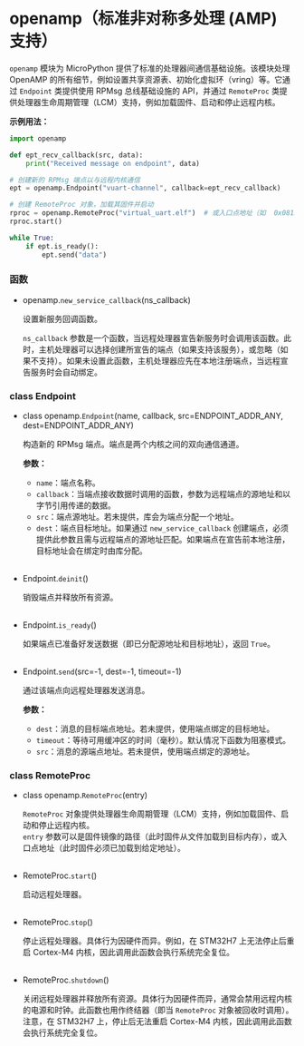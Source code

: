 
# openamp（标准非对称多处理 (AMP) 支持）

`openamp` 模块为 MicroPython 提供了标准的处理器间通信基础设施。该模块处理 OpenAMP 的所有细节，例如设置共享资源表、初始化虚拟环（vring）等。它通过 `Endpoint` 类提供使用 RPMsg 总线基础设施的 API，并通过 `RemoteProc` 类提供处理器生命周期管理（LCM）支持，例如加载固件、启动和停止远程内核。  

**示例用法：**  
```python  
import openamp  

def ept_recv_callback(src, data):  
    print("Received message on endpoint", data)  

# 创建新的 RPMsg 端点以与远程内核通信  
ept = openamp.Endpoint("vuart-channel", callback=ept_recv_callback)  

# 创建 RemoteProc 对象，加载其固件并启动  
rproc = openamp.RemoteProc("virtual_uart.elf")  # 或入口点地址（如  0x081E0000）  
rproc.start()  

while True:  
    if ept.is_ready():  
        ept.send("data")  
```  

### 函数  

- openamp.`new_service_callback`(ns_callback)

  设置新服务回调函数。

  `ns_callback` 参数是一个函数，当远程处理器宣告新服务时会调用该函数。此时，主机处理器可以选择创建所宣告的端点（如果支持该服务），或忽略（如果不支持）。如果未设置此函数，主机处理器应先在本地注册端点，当远程宣告服务时会自动绑定。  


### class Endpoint

- class openamp.`Endpoint`(name, callback, src=ENDPOINT_ADDR_ANY, dest=ENDPOINT_ADDR_ANY)

  构造新的 RPMsg 端点。端点是两个内核之间的双向通信通道。

  **参数：**
  - `name`：端点名称。
  - `callback`：当端点接收数据时调用的函数，参数为远程端点的源地址和以字节引用传递的数据。
  - `src`：端点源地址。若未提供，库会为端点分配一个地址。
  - `dest`：端点目标地址。如果通过 `new_service_callback` 创建端点，必须提供此参数且需与远程端点的源地址匹配。如果端点在宣告前本地注册，目标地址会在绑定时由库分配。
<br><br>

- Endpoint.`deinit`()

  销毁端点并释放所有资源。
<br><br>

- Endpoint.`is_ready`()

  如果端点已准备好发送数据（即已分配源地址和目标地址），返回 `True`。
<br><br>

- Endpoint.`send`(src=-1, dest=-1, timeout=-1)

  通过该端点向远程处理器发送消息。

  **参数：**  
  - `dest`：消息的目标端点地址。若未提供，使用端点绑定的目标地址。
  - `timeout`：等待可用缓冲区的时间（毫秒）。默认情况下函数为阻塞模式。
  - `src`：消息的源端点地址。若未提供，使用端点绑定的源地址。


### class RemoteProc

- class openamp.`RemoteProc`(entry)

  `RemoteProc` 对象提供处理器生命周期管理（LCM）支持，例如加载固件、启动和停止远程内核。  
  `entry` 参数可以是固件镜像的路径（此时固件从文件加载到目标内存），或入口点地址（此时固件必须已加载到给定地址）。
<br><br>

- RemoteProc.`start`()

  启动远程处理器。
<br><br>

- RemoteProc.`stop`()

  停止远程处理器。具体行为因硬件而异。例如，在 STM32H7 上无法停止后重启 Cortex-M4 内核，因此调用此函数会执行系统完全复位。
<br><br>

- RemoteProc.`shutdown`()

  关闭远程处理器并释放所有资源。具体行为因硬件而异，通常会禁用远程内核的电源和时钟。此函数也用作终结器（即当 `RemoteProc` 对象被回收时调用）。注意，在 STM32H7 上，停止后无法重启 Cortex-M4 内核，因此调用此函数会执行系统完全复位。
